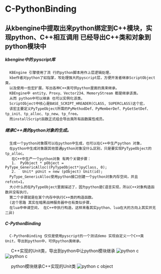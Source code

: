 ﻿C-PythonBinding
=============
从kbengine中提取出来python绑定到C++模块，实现python、C++相互调用 已经导出C++类和对象到python模块中
-------------

##### kbengine中的 pyscript库
      KBEngine 引擎使用了流 行的python脚本用作上层逻辑处理，
      kbe作者对python了如指掌，写处理强大的pyscript层，方便开发者继承ScriptObject类，
	  以及使用一些宏扩展，写出各种C++类可供python里面的类来继承。
      KBEngine中 entity、Proxy、Vector234、MemoryStream 都是继承该类。
	  从而 python中可以继承 也可以实例化该类。
      ScriptObject中核心是BASE_SCRIPT_HREADER(CLASS, SUPERCLASS)这个宏，
	  该宏主要定义PyTypeObject所需的PyMethodDef、PyMemberDef、PyGetSetDef、tp_init、tp_alloc、tp_new、tp_free。
	  而installScript函数正式组合导出类所有函数属性成员。

##### 继承C++类的python对象的生成。
      生成一个python对象既可以在python中生成，也可以在C++中生产python 对象，
	  在python中生成对象跟其他普通python对象没什么区别，只是要实现PyTypeObject的tp_alloc。
       在C++中生产一个python对象 有两个关键步骤：
	   1.  PyObject * pObject = PyType_GenericAlloc((PyTypeObject*)pyClass, 0);   
	   2.   Unit* pUnit = new (pObject) Unit(id);
      PyType_GenericAlloc使用python接口创建一个python对象内存空间，并且refcnt=1，
	  大小什么的在PyTypeObject里面描述了，因为python是C语言实现，所以C++对象构造函数并没有执行，
	  第二个步骤就是在某个内存中执行C++类的构造函数。
	  (这个思路 其实在暗黑战神服务器中也有类似步骤，
	  在lua中申请空间， 在C++中执行构造，这样来看其实python、lua在大的方向上其实并无二异)

##### C-PythonBinding 
      C-PythonBinding 仅仅是使用pyscript的一个测试demo 实现自定义一个C++类 Unit，导出到python中，可供python类继承。
      C++实现的Unit类，导出到python中让python模块继承
![python c](https://github.com/MirLegend/C-PythonBinding/blob/master/doc/1.png)
![python c](https://github.com/MirLegend/C-PythonBinding/blob/master/doc/2.png)

      python模块继承C++实现的Unit类
![python c object](https://github.com/MirLegend/C-PythonBinding/blob/master/doc/3.png)